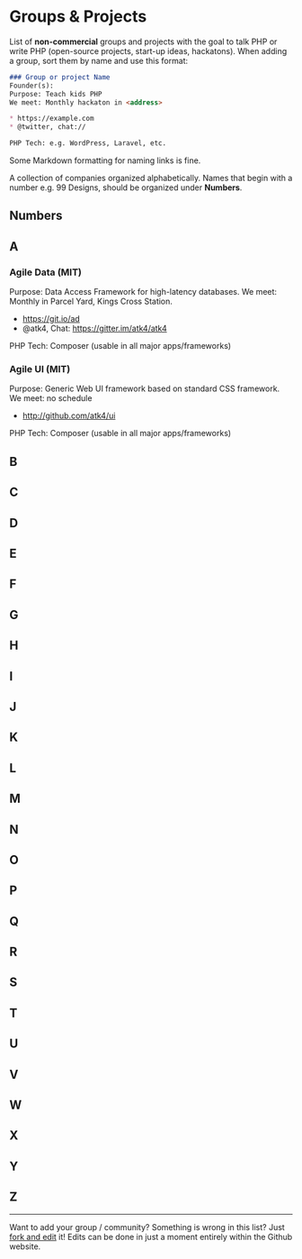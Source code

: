 # Groups & Projects

List of **non-commercial** groups and projects with the goal to talk PHP or write PHP (open-source projects, start-up ideas, hackatons). When adding a group, sort them by name and use this format:

``` markdown
### Group or project Name 
Founder(s): 
Purpose: Teach kids PHP
We meet: Monthly hackaton in <address>

* https://example.com
* @twitter, chat://

PHP Tech: e.g. WordPress, Laravel, etc.
```

Some Markdown formatting for naming links is fine.

A collection of companies organized alphabetically. Names that begin with a number e.g. 99 Designs, should be organized under **Numbers**.


## Numbers


## A

### Agile Data (MIT)

Purpose: Data Access Framework for high-latency databases.
We meet: Monthly in Parcel Yard, Kings Cross Station.

* https://git.io/ad
* @atk4, Chat: https://gitter.im/atk4/atk4

PHP Tech: Composer (usable in all major apps/frameworks)

### Agile UI (MIT)

Purpose: Generic Web UI framework based on standard CSS framework.
We meet: no schedule

* http://github.com/atk4/ui

PHP Tech: Composer (usable in all major apps/frameworks)

## B

## C

## D

## E

## F

## G

## H

## I

## J

## K

## L

## M

## N

## O

## P


## Q


## R


## S


## T

## U


## V


## W

## X


## Y


## Z

----
Want to add your group / community? Something is wrong in this list? Just <a href="https://github.com/alister/php-in-london/edit/master/companies.md">fork and edit</a> it!  Edits can be done in just a moment entirely within the Github website.
